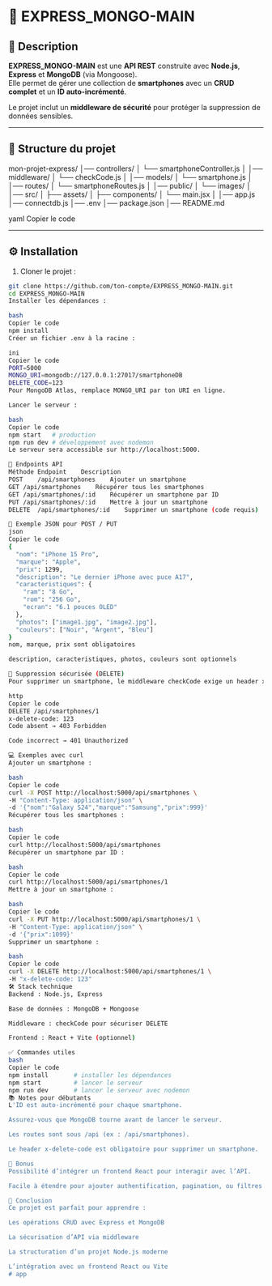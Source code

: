 # 📱 EXPRESS_MONGO-MAIN

## 🚀 Description
**EXPRESS_MONGO-MAIN** est une **API REST** construite avec **Node.js**, **Express** et **MongoDB** (via Mongoose).  
Elle permet de gérer une collection de **smartphones** avec un **CRUD complet** et un **ID auto-incrémenté**.  

Le projet inclut un **middleware de sécurité** pour protéger la suppression de données sensibles.

---

## 📂 Structure du projet

mon-projet-express/
│── controllers/
│ └── smartphoneController.js
│
│── middleware/
│ └── checkCode.js
│
│── models/
│ └── smartphone.js
│
│── routes/
│ └── smartphoneRoutes.js
│
│── public/
│ └── images/
│
│── src/
│ ├── assets/
│ ├── components/
│ └── main.jsx
│
│── app.js
│── connectdb.js
│── .env
│── package.json
│── README.md

yaml
Copier le code

---

## ⚙️ Installation

1. Cloner le projet :  
```bash
git clone https://github.com/ton-compte/EXPRESS_MONGO-MAIN.git
cd EXPRESS_MONGO-MAIN
Installer les dépendances :

bash
Copier le code
npm install
Créer un fichier .env à la racine :

ini
Copier le code
PORT=5000
MONGO_URI=mongodb://127.0.0.1:27017/smartphoneDB
DELETE_CODE=123
Pour MongoDB Atlas, remplace MONGO_URI par ton URI en ligne.

Lancer le serveur :

bash
Copier le code
npm start   # production
npm run dev # développement avec nodemon
Le serveur sera accessible sur http://localhost:5000.

🔗 Endpoints API
Méthode	Endpoint	Description
POST	/api/smartphones	Ajouter un smartphone
GET	/api/smartphones	Récupérer tous les smartphones
GET	/api/smartphones/:id	Récupérer un smartphone par ID
PUT	/api/smartphones/:id	Mettre à jour un smartphone
DELETE	/api/smartphones/:id	Supprimer un smartphone (code requis)

📄 Exemple JSON pour POST / PUT
json
Copier le code
{
  "nom": "iPhone 15 Pro",
  "marque": "Apple",
  "prix": 1299,
  "description": "Le dernier iPhone avec puce A17",
  "caracteristiques": {
    "ram": "8 Go",
    "rom": "256 Go",
    "ecran": "6.1 pouces OLED"
  },
  "photos": ["image1.jpg", "image2.jpg"],
  "couleurs": ["Noir", "Argent", "Bleu"]
}
nom, marque, prix sont obligatoires

description, caracteristiques, photos, couleurs sont optionnels

🔐 Suppression sécurisée (DELETE)
Pour supprimer un smartphone, le middleware checkCode exige un header x-delete-code :

http
Copier le code
DELETE /api/smartphones/1
x-delete-code: 123
Code absent → 403 Forbidden

Code incorrect → 401 Unauthorized

💻 Exemples avec curl
Ajouter un smartphone :

bash
Copier le code
curl -X POST http://localhost:5000/api/smartphones \
-H "Content-Type: application/json" \
-d '{"nom":"Galaxy S24","marque":"Samsung","prix":999}'
Récupérer tous les smartphones :

bash
Copier le code
curl http://localhost:5000/api/smartphones
Récupérer un smartphone par ID :

bash
Copier le code
curl http://localhost:5000/api/smartphones/1
Mettre à jour un smartphone :

bash
Copier le code
curl -X PUT http://localhost:5000/api/smartphones/1 \
-H "Content-Type: application/json" \
-d '{"prix":1099}'
Supprimer un smartphone :

bash
Copier le code
curl -X DELETE http://localhost:5000/api/smartphones/1 \
-H "x-delete-code: 123"
🛠️ Stack technique
Backend : Node.js, Express

Base de données : MongoDB + Mongoose

Middleware : checkCode pour sécuriser DELETE

Frontend : React + Vite (optionnel)

✅ Commandes utiles
bash
Copier le code
npm install       # installer les dépendances
npm start         # lancer le serveur
npm run dev       # lancer le serveur avec nodemon
📚 Notes pour débutants
L'ID est auto-incrémenté pour chaque smartphone.

Assurez-vous que MongoDB tourne avant de lancer le serveur.

Les routes sont sous /api (ex : /api/smartphones).

Le header x-delete-code est obligatoire pour supprimer un smartphone.

🌟 Bonus
Possibilité d’intégrer un frontend React pour interagir avec l’API.

Facile à étendre pour ajouter authentification, pagination, ou filtres avancés.

📌 Conclusion
Ce projet est parfait pour apprendre :

Les opérations CRUD avec Express et MongoDB

La sécurisation d’API via middleware

La structuration d’un projet Node.js moderne

L’intégration avec un frontend React ou Vite
# app
